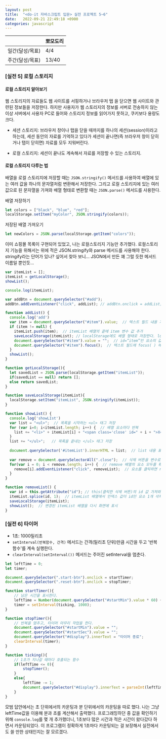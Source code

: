 ```yaml
---
layout: post
title:  "<do-it 자바스크립트 입문> 실전 프로젝트 5~6"
date:   2022-09-21 22:49:18 +0900
categories: javascript
---
```


|           | 뽀모도리  |
|-----------|-------|
| 일간(달성/목표) | 4/4   |
| 주간(달성/목표) | 13/40 |



### [실전 5] 로컬 스토리지

#### 로컬 스토리지 알아보기
웹 스토리지의 자료들도 웹 사이트를 서핑하거나 브라우저 탭 을 닫으면 웹 사이트와 관련된 정보들을 저장한다. 하지만 사용자가 웹 스토리지의 정보를 서버로 전송하지 않는 이상 서버에서 사용자 PC로 들어와 스토리지 정보를 읽어가지 못하고, 쿠키보다 용량도 크다.


* 세션 스토리지: 브라우저 창이나 탭을 닫을 때까지를 하나의 세션(session)이라고 하는데, 세션 동안의 자료를 기억하고 있다가 세션이 끝나면(즉 브라우저 창이 닫히거나 탭이 닫히면) 자료를 모두 지워버린다.

* 로컬 스토리지: 세션이 끝나도 계속해서 자료를 저장할 수 있는 스토리지.


#### 로컬 스토리지 다루는 법
배열을 로컬 스토리지에 저장할 때는 `JSON.stringify()` 메서드를 사용하여 배열에 있는 여러 값을 하나의 문자열처럼 변환해서 저장한다. 그리고 로컬 스토리지에 있는 여러 값으로 된 문자열을 가져와 배열 형태로 변환할 때는 `JSON.parse()` 메서드를 사용한다.

배열 저장하기
```js
let colors = ["black", "blue", "red"];
localStorage.setItem("myColor", JSON.stringify(colors));
```

저장된 배열 가져오기

```js
let newColors = JSON.parse(localStorage.getItem("colors"));
```


이미 쇼핑몰 목록이 구현되어 있었고, 나는 로컬스토리지 기능만 추가했다. 로컬스토리지 기능을 위해서는 위에 적은 JSON.stringify와 parse 메서드를 사용해야 한다. stringify라는 단어가 있나? 싶어서 찾아 보니... JSON에서 만든 꽤 그럴 듯한 메서드 이름일 뿐인듯...

```js
var itemList = [];
itemList = getLocalStorage();
showList();

console.log(itemList);

var addBtn = document.querySelector("#add");
addBtn.addEventListener("click", addList); // addBtn.onclick = addList; 라고 해도 됨

function addList() {
  console.log('add')
  var item = document.querySelector("#item").value;  // 텍스트 필드 내용 가져옴
  if (item != null) {
    itemList.push(item);  // itemList 배열의 끝에 item 변수 값 추가
    saveLocalStorage(itemList); // localStorage에도 배열 형태로 저장한다. localStorage.setItem("itemList", itemList);
    document.querySelector("#item").value = "";  // id=”item”인 요소의 값을 지움
    document.querySelector("#item").focus();  // 텍스트 필드에 focus( ) 메서드 적용
  }
  showList();
}

function getLocalStorage(){
  let savedList = JSON.parse(localStorage.getItem("itemList"));
  if(savedList == null) return [];
  else return savedList;
}

function saveLocalStorage(itemList){
  localStorage.setItem("itemList", JSON.stringify(itemList));
}

function showList() {
  console.log('showLIst')
  var list = "<ul>";  // 목록을 시작하는 <ul> 태그 저장
  for (var i=0; i<itemList.length; i++) {  // 배열 요소마다 반복 
    list += "<li>" + itemList[i] + "<span class='close' id=" + i + ">X</span></li>";  // 요소와 삭제 버튼을 <li>~</li>로 묶음
  }
  list += "</ul>";   // 목록을 끝내는 </ul> 태그 저장
  
  document.querySelector('#itemList').innerHTML = list;  // list 내용 표시
  
  var remove = document.querySelectorAll(".close");  // 삭제 버튼을 변수로 저장. 배열 형태가 됨
  for(var i = 0; i < remove.length; i++) {  // remove 배열의 요소 모두를 확인
    remove[i].addEventListener("click", removeList);  // 요소를 클릭하면 removeList() 실행
  }
}

function removeList() {
  var id = this.getAttribute("id"); // this(클릭한 삭제 버튼)의 id 값 가져와 id 변수에 저장
  itemList.splice(id, 1);  // itemList 배열에서 인덱스 값이 id인 요소 1개 삭제
  saveLocalStorage(itemList); 
  showList();  // 변경된 itemList 배열을 다시 화면에 표시
}
```

### [실전 6] 타이머

* 1초: 1000밀리초
* `setInterval(반복함수, 간격)` 메서드는 간격(밀리초 단위)만큼 시간을 두고 '반복함수'를 계속 실행한다.
* `clearInterval(setInterval())` 메서드는 주어진 setInterval을 멈춘다.


```js
let leftTime = 0;
let timer;

document.querySelector(".start-btn").onclick = startTimer;
document.querySelector(".reset-btn").onclick = stopTimer;

function startTimer(){
    // 남은 시간을 표시한다.
    leftTime = Number(document.querySelector("#startMin").value * 60) + Number(document.querySelector("#startSec").value);
    timer = setInterval(ticking, 1000);
}

function stopTimer(){
    // 반복을 멈추고, 타이머 마무리 작업을 한다.
    document.querySelector("#startMin").value = "";
    document.querySelector("#startSec").value = "";
    document.querySelector("#display").innerText = "타이머 종료";
    clearInterval(timer);
}

function ticking(){
    // 1초가 지나갈 때마다 호출되는 함수
    if(leftTime <= 0){
        stopTimer();
    }
    else{
        leftTime -= 1;
        document.querySelector("#display").innerText = parseInt(leftTime / 60) + "분 " + (leftTime % 60) + "초 남았습니다."; //leftTime + '남았습니다.';
    }
}

```

모범 답안에서는 초 단위에서의 카운팅과 분 단위에서의 카운팅을 따로 했다. 나는 그냥 leftTime값을 이용해 분과 초를 계산해서 출력했다. 프로그래밍하던 중 값을 확인하기 위해 `console.log`를 몇 개 추가했더니, 1초보다 많은 시간과 적은 시간이 왔다갔다 하면서 카운팅되었다. 이 프로그램이 정확하게 1초마다 카운팅되는 걸 보장해서 실전에서도 쓸 만한 상태인지는 잘 모르겠다.

